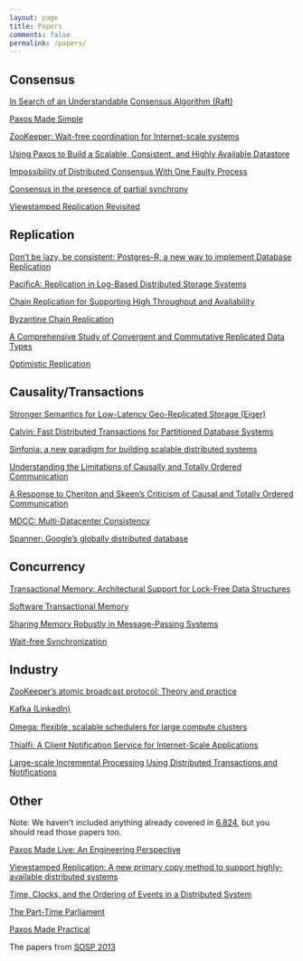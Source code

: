 ```yaml
---
layout: page
title: Papers
comments: false
permalink: /papers/
---
```


Consensus
---------

[In Search of an Understandable Consensus Algorithm (Raft)](https://ramcloud.stanford.edu/wiki/download/attachments/11370504/raft.pdf)

[Paxos Made Simple](http://research.microsoft.com/en-us/um/people/lamport/pubs/paxos-simple.pdf)

[ZooKeeper: Wait-free coordination for Internet-scale systems](http://static.usenix.org/event/usenix10/tech/full_papers/Hunt.pdf)

[Using Paxos to Build a Scalable, Consistent, and Highly Available Datastore](http://goo.gl/N5fPj)

[Impossibility of Distributed Consensus With One Faulty Process ](http://macs.citadel.edu/rudolphg/csci604/ImpossibilityofConsensus.pdf)

[Consensus in the presence of partial synchrony](http://doi.acm.org/10.1145/42282.42283)

[Viewstamped Replication Revisited](http://pmg.csail.mit.edu/papers/vr-revisited.pdf)

Replication
-----------

[Don’t be lazy, be consistent:  Postgres-R, a new way to implement Database Replication](http://pdf.aminer.org/000/642/954/don_t_be_lazy_be_consistent_postgres_r_a_new.pdf)

[PacificA: Replication in Log-Based Distributed Storage Systems](http://research.microsoft.com/apps/mobile/Publication.aspx?id=66814)

[Chain Replication for Supporting High Throughput and Availability](https://www.usenix.org/legacy/event/osdi04/tech/full_papers/renesse/renesse.pdf)

[Byzantine Chain Replication](http://www.cs.cornell.edu/home/rvr/newpapers/opodis2012.pdf)

[A Comprehensive Study of Convergent and Commutative Replicated Data Types](http://hal.upmc.fr/docs/00/55/55/88/PDF/techreport.pdf)

[Optimistic Replication](http://www.ysaito.com/survey.pdf)

Causality/Transactions
----------------------

[Stronger Semantics for Low-Latency Geo-Replicated Storage (Eiger)](http://www.cs.cmu.edu/~dga/papers/eiger-nsdi2013.pdf)

[Calvin:  Fast Distributed Transactions for Partitioned Database Systems](http://cs-www.cs.yale.edu/homes/dna/papers/calvin-sigmod12.pdf)

[Sinfonia: a new paradigm for building scalable distributed systems](http://www.cs.princeton.edu/courses/archive/fall08/cos597B/papers/sinfonia.pdf)

[Understanding the Limitations of Causally and Totally Ordered Communication](http://cs3.ist.unomaha.edu/~stanw/papers/93-catocs.pdf)

[A Response to Cheriton and Skeen’s Criticism of Causal and Totally Ordered Communication](http://www.csie.fju.edu.tw/~yeh/research/papers/os-reading-list/birman93response-to-cheriton.pdf)

[MDCC: Multi-Datacenter Consistency](https://amplab.cs.berkeley.edu/wp-content/uploads/2013/03/mdcc-eurosys13.pdf)

[Spanner: Google’s globally distributed database](https://www.usenix.org/system/files/conference/osdi12/osdi12-final-16.pdf)

Concurrency
-----------

[Transactional Memory: Architectural Support for Lock-Free Data Structures](http://dl.acm.org/citation.cfm?id=165164)

[Software Transactional Memory](http://www.springerlink.com/content/f0m4j542v48avwtt)

[Sharing Memory Robustly in Message-Passing Systems](http://dl.acm.org/citation.cfm?id=200869)

[Wait-free Synchronization](http://doi.acm.org/10.1145/114005.102808)

Industry
--------

[ZooKeeper’s atomic broadcast protocol: Theory and practice ](http://www.tcs.hut.fi/Studies/T-79.5001/reports/2012-deSouzaMedeiros.pdf)

[Kafka (LinkedIn)](http://research.microsoft.com/en-us/UM/people/srikanth/netdb11/netdb11papers/netdb11-final12.pdf)

[Omega: ﬂexible, scalable schedulers for large compute clusters](http://eurosys2013.tudos.org/wp-content/uploads/2013/paper/Schwarzkopf.pdf)

[Thialfi: A Client Notification Service for Internet-Scale Applications](http://www.cs.columbia.edu/~lierranli/coms6998-11Fall2012/papers/thia_sosp2011.pdf)

[Large-scale Incremental Processing Using Distributed Transactions and Notifications](http://research.google.com/pubs/pub36726.html)

Other
-----

Note: We haven't included anything already covered in [6.824](http://pdos.csail.mit.edu/6.824/schedule.html), but you should read those papers too.

[Paxos Made Live: An Engineering Perspective](http://ece842.com/S13/readings/chandra2007.pdf)

[Viewstamped Replication:  A new primary copy method to support highly-available distributed systems](http://www.cs.princeton.edu/courses/archive/fall11/cos518/papers/viewstamped.pdf)

[Time, Clocks, and the Ordering of Events in a Distributed System](http://research.microsoft.com/en-us/um/people/lamport/pubs/time-clocks.pdf)

[The Part-Time Parliament](http://research.microsoft.com/en-us/um/people/lamport/pubs/lamport-paxos.pdf)

[Paxos Made Practical](http://www.scs.stanford.edu/~dm/home/papers/paxos.pdf)

The papers from [SOSP 2013](http://sigops.org/sosp/sosp13/program.html)
